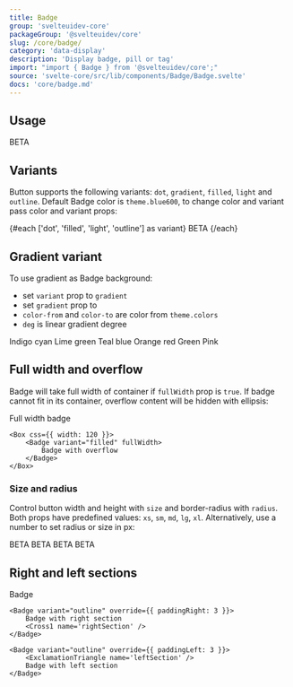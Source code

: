 ```yaml
---
title: Badge
group: 'svelteuidev-core'
packageGroup: '@svelteuidev/core'
slug: /core/badge/
category: 'data-display'
description: 'Display badge, pill or tag'
import: "import { Badge } from '@svelteuidev/core';"
source: 'svelte-core/src/lib/components/Badge/Badge.svelte'
docs: 'core/badge.md'
---
```


<script>
    import { Badge, Box } from '@svelteuidev/core';
    import { ExclamationTriangle, Cross1 } from "radix-icons-svelte";
    import { Heading, Preview } from 'components';

    const badge = `
    <script>
        import { Badge } from '@svelteuidev/core';
    <\/script>

    <Badge>BETA<\/Badge>
    `
    const badgeVariants = `
    <script>
        import { Badge } from '@svelteuidev/core';
    <\/script>

    {#each ['dot', 'filled', 'light', 'outline'] as variant}
        <Badge variant={variant}>BETA<\/Badge>
    {/each}
    `
    const badgeGradient = `
    <script>
        import { Badge } from '@svelteuidev/core';
    <\/script>

    <Badge variant="gradient" gradient={{ from: 'indigo', to: 'cyan', deg: 45 }}>Indigo cyan<\/Badge>
    <Badge variant="gradient" gradient={{ from: 'cyan', to: 'lime', deg: 105 }}>Lime green<\/Badge>
    <Badge variant="gradient" gradient={{ from: 'teal', to: 'blue', deg: 60 }}>Teal blue<\/Badge>
    <Badge variant="gradient" gradient={{ from: 'orange', to: 'red', deg: 45 }}>Orange red<\/Badge>
    <Badge variant="gradient" gradient={{ from: 'green', to: 'pink', deg: 35 }}>Green Pink<\/Badge>
    `
    const badgeFull = `
    <script>
        import { Badge, Box } from '@svelteuidev/core';
    <\/script>

    <Box css={{ width: 200 }}>
        <Badge variant="filled" fullWidth>
            Full width badge
        <\/Badge>
    <\/Box>

    <Box css={{ width: 120 }}>
        <Badge variant="filled" fullWidth>
            Badge with overflow
        <\/Badge>
    <\/Box>
    `
    const badgeSize = `
    <script>
        import { Badge } from '@svelteuidev/core';
    <\/script>

    <Badge size='xs' radius="lg" variant="filled">BETA<\/Badge>
    <Badge radius={10} variant="filled">BETA<\/Badge>
    <Badge size="xl" radius='xs' variant="filled">BETA<\/Badge>
    <Badge size='lg' variant="filled">BETA<\/Badge>
    `
    const badgeRight = `
    <script>
        import { Badge } from '@svelteuidev/core';
    <\/script>

    <Badge size="lg" radius="xl" color="teal">
        Badge
    <\/Badge>

    <Badge variant="outline" override={{ paddingRight: 3 }}>
        Badge with right section
        <Cross1 name='rightSection' />
    <\/Badge>

    <Badge variant="outline" override={{ paddingLeft: 3 }}>
        <ExclamationTriangle name='leftSection' />
        Badge with left section
    <\/Badge>
    `
</script>

<Heading />

## Usage

<Preview code={badge} cols={1}>
    <Badge>BETA</Badge>
</Preview>

## Variants

Button supports the following variants: `dot`, `gradient`, `filled`, `light` and `outline`. Default Badge color is `theme.blue600`, to change color and variant pass color and variant props:

<Preview code={badgeVariants} cols={4}>
    {#each ['dot', 'filled', 'light', 'outline'] as variant}
        <Badge variant={variant}>BETA</Badge>
    {/each}
</Preview>

## Gradient variant

To use gradient as Badge background:

- set `variant` prop to `gradient`
- set `gradient` prop to
- `color-from` and `color-to` are color from `theme.colors`
- `deg` is linear gradient degree

<Preview code={badgeGradient} cols={5} >
    <Badge variant="gradient" gradient={{ from: 'indigo', to: 'cyan', deg: 45 }}>Indigo cyan</Badge>
    <Badge variant="gradient" gradient={{ from: 'cyan', to: 'lime', deg: 105 }}>Lime green</Badge>
    <Badge variant="gradient" gradient={{ from: 'teal', to: 'blue', deg: 60 }}>Teal blue</Badge>
    <Badge variant="gradient" gradient={{ from: 'orange', to: 'red', deg: 45 }}>Orange red</Badge>
    <Badge variant="gradient" gradient={{ from: 'green', to: 'pink', deg: 35 }}>Green Pink</Badge>
</Preview>

## Full width and overflow

Badge will take full width of container if `fullWidth` prop is `true`.
If badge cannot fit in its container, overflow content will be hidden with ellipsis:

<Preview code={badgeFull} cols={2}>
    <Box css={{ width: 200 }}>
        <Badge variant="filled" fullWidth>
            Full width badge
        </Badge>
    </Box>

    <Box css={{ width: 120 }}>
        <Badge variant="filled" fullWidth>
            Badge with overflow
        </Badge>
    </Box>

</Preview>

### Size and radius

Control button width and height with `size` and border-radius with `radius`. Both props have predefined values: `xs`, `sm`, `md`, `lg`, `xl`. Alternatively, use a number to set radius or size in px:

<Preview code={badgeSize} cols={4}>
    <Badge size='xs' radius="lg" variant="filled">BETA</Badge>
    <Badge radius={10} variant="filled">BETA</Badge>
    <Badge size="xl" radius='xs' variant="filled">BETA</Badge>
    <Badge size='lg' variant="filled">BETA</Badge>
</Preview>

## Right and left sections

<Preview code={badgeRight}>
    <Badge size="lg" radius="xl" color="teal">
        Badge
    </Badge>

    <Badge variant="outline" override={{ paddingRight: 3 }}>
        Badge with right section
        <Cross1 name='rightSection' />
    </Badge>

    <Badge variant="outline" override={{ paddingLeft: 3 }}>
        <ExclamationTriangle name='leftSection' />
        Badge with left section
    </Badge>

</Preview>
